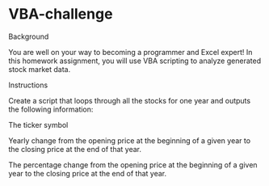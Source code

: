 # VBA-challenge

Background

You are well on your way to becoming a programmer and Excel expert! In this homework assignment, you will use VBA scripting to analyze generated stock market data.

Instructions

Create a script that loops through all the stocks for one year and outputs the following information:

The ticker symbol

Yearly change from the opening price at the beginning of a given year to the closing price at the end of that year.

The percentage change from the opening price at the beginning of a given year to the closing price at the end of that year.
